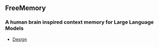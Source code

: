 ## FreeMemory

### A human brain inspired context memory for Large Language Models 

- [Design](schema-design.md)

